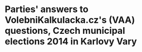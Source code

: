 # Parties' answers to VolebniKalkulacka.cz's (VAA) questions, Czech municipal elections 2014 in Karlovy Vary
